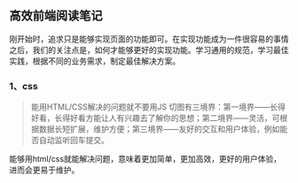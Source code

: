 ## 高效前端阅读笔记

刚开始时，追求只是能够实现页面的功能即可。在实现功能成为一件很容易的事情之后，我们的关注点是，如何才能够更好的实现功能。学习通用的规范，学习最佳实践，根据不同的业务需求，制定最佳解决方案。

### 1、css
> 能用HTML/CSS解决的问题就不要用JS
> 切图有三境界：第一境界——长得好看，长得好看方能让人有兴趣去了解你的思想；第二境界——灵活，可根据数据长短扩展，维护方便；第三境界——友好的交互和用户体验，例如能否自动监听回车提交。
> 

能够用html/css就能解决问题，意味着更加简单，更加高效，更好的用户体验，进而会更易于维护。



